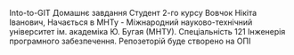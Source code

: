 Into-to-GIT
Домашнє завдання
Студент 2-го курсу Вовчок Нікіта Іванович, Начається в МНТу - Міжнародний науково-технічний університет ім. академіка Ю. Бугая (МНТУ). Спеціальність 121 Інженерія програмного забезпечення. Репозеторій буде створено на ОПІ
